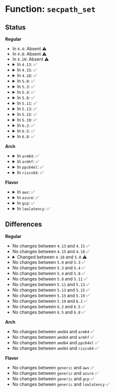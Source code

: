 # Function: <code>secpath_set</code>

## Status
<b>Regular</b>
<ul>
<li>
In <code>4.4</code>: Absent ⚠️
</li>
<li>
In <code>4.8</code>: Absent ⚠️
</li>
<li>
In <code>4.10</code>: Absent ⚠️
</li>
<li>
<details>
<summary>In <code>4.13</code>: ✅</summary>

```c
int secpath_set(struct sk_buff *skb);
```

**Collision:** Unique Global

**Inline:** No

**Transformation:** False

**Instances:**

```
In net/xfrm/xfrm_input.c (ffffffff8187df70)
Location: net/xfrm/xfrm_input.c:124
Inline: False
Direct callers:
  - net/xfrm/xfrm_input.c:xfrm_input
  - net/xfrm/xfrm_input.c:xfrm_input
  - net/ipv6/xfrm6_input.c:xfrm6_input_addr
```
**Symbols:**

```
ffffffff8187df70-ffffffff8187dfce: secpath_set (STB_GLOBAL)
```
</details>
</li>
<li>
<details>
<summary>In <code>4.15</code>: ✅</summary>

```c
int secpath_set(struct sk_buff *skb);
```

**Collision:** Unique Global

**Inline:** No

**Transformation:** False

**Instances:**

```
In net/xfrm/xfrm_input.c (ffffffff818fee20)
Location: net/xfrm/xfrm_input.c:141
Inline: False
Direct callers:
  - net/xfrm/xfrm_input.c:xfrm_input
  - net/xfrm/xfrm_input.c:xfrm_input
  - net/ipv6/xfrm6_input.c:xfrm6_input_addr
```
**Symbols:**

```
ffffffff818fee20-ffffffff818fee84: secpath_set (STB_GLOBAL)
```
</details>
</li>
<li>
<details>
<summary>In <code>4.18</code>: ✅</summary>

```c
int secpath_set(struct sk_buff *skb);
```

**Collision:** Unique Global

**Inline:** No

**Transformation:** False

**Instances:**

```
In net/xfrm/xfrm_input.c (ffffffff819558e0)
Location: net/xfrm/xfrm_input.c:148
Inline: False
Direct callers:
  - net/xfrm/xfrm_input.c:xfrm_input
  - net/xfrm/xfrm_input.c:xfrm_input
  - net/ipv6/xfrm6_input.c:xfrm6_input_addr
```
**Symbols:**

```
ffffffff819558e0-ffffffff81955944: secpath_set (STB_GLOBAL)
```
</details>
</li>
<li>
<details>
<summary>In <code>5.0</code>: ✅</summary>

```c
struct sec_path *secpath_set(struct sk_buff *skb);
```

**Collision:** Unique Global

**Inline:** No

**Transformation:** False

**Instances:**

```
In net/xfrm/xfrm_input.c (ffffffff8198a3c0)
Location: net/xfrm/xfrm_input.c:112
Inline: False
Direct callers:
  - net/xfrm/xfrm_input.c:xfrm_input
  - net/xfrm/xfrm_input.c:xfrm_input
  - net/xfrm/xfrm_output.c:xfrm_output
  - net/ipv6/xfrm6_input.c:xfrm6_input_addr
```
**Symbols:**

```
ffffffff8198a3c0-ffffffff8198a42f: secpath_set (STB_GLOBAL)
```
</details>
</li>
<li>
<details>
<summary>In <code>5.3</code>: ✅</summary>

```c
struct sec_path *secpath_set(struct sk_buff *skb);
```

**Collision:** Unique Global

**Inline:** No

**Transformation:** False

**Instances:**

```
In net/xfrm/xfrm_input.c (ffffffff819f46d0)
Location: net/xfrm/xfrm_input.c:114
Inline: False
Direct callers:
  - net/xfrm/xfrm_input.c:xfrm_input
  - net/xfrm/xfrm_input.c:xfrm_input
  - net/xfrm/xfrm_output.c:xfrm_output
  - net/ipv6/xfrm6_input.c:xfrm6_input_addr
```
**Symbols:**

```
ffffffff819f46d0-ffffffff819f473f: secpath_set (STB_GLOBAL)
```
</details>
</li>
<li>
<details>
<summary>In <code>5.4</code>: ✅</summary>

```c
struct sec_path *secpath_set(struct sk_buff *skb);
```

**Collision:** Unique Global

**Inline:** No

**Transformation:** False

**Instances:**

```
In net/xfrm/xfrm_input.c (ffffffff81a2b380)
Location: net/xfrm/xfrm_input.c:114
Inline: False
Direct callers:
  - net/xfrm/xfrm_input.c:xfrm_input
  - net/xfrm/xfrm_input.c:xfrm_input
  - net/xfrm/xfrm_output.c:xfrm_output
  - net/ipv6/xfrm6_input.c:xfrm6_input_addr
```
**Symbols:**

```
ffffffff81a2b380-ffffffff81a2b3ef: secpath_set (STB_GLOBAL)
```
</details>
</li>
<li>
<details>
<summary>In <code>5.8</code>: ✅</summary>

```c
struct sec_path *secpath_set(struct sk_buff *skb);
```

**Collision:** Unique Global

**Inline:** No

**Transformation:** False

**Instances:**

```
In net/xfrm/xfrm_input.c (ffffffff81b1d590)
Location: net/xfrm/xfrm_input.c:115
Inline: False
Direct callers:
  - net/xfrm/xfrm_input.c:xfrm_input
  - net/xfrm/xfrm_input.c:xfrm_input
  - net/xfrm/xfrm_output.c:xfrm_output
  - net/ipv6/xfrm6_input.c:xfrm6_input_addr
```
**Symbols:**

```
ffffffff81b1d590-ffffffff81b1d605: secpath_set (STB_GLOBAL)
```
</details>
</li>
<li>
<details>
<summary>In <code>5.11</code>: ✅</summary>

```c
struct sec_path *secpath_set(struct sk_buff *skb);
```

**Collision:** Unique Global

**Inline:** No

**Transformation:** False

**Instances:**

```
In net/xfrm/xfrm_input.c (ffffffff81b2bdb0)
Location: net/xfrm/xfrm_input.c:117
Inline: False
Direct callers:
  - net/xfrm/xfrm_input.c:xfrm_input
  - net/xfrm/xfrm_input.c:xfrm_input
  - net/xfrm/xfrm_output.c:xfrm_output
  - net/ipv6/xfrm6_input.c:xfrm6_input_addr
```
**Symbols:**

```
ffffffff81b2bdb0-ffffffff81b2be25: secpath_set (STB_GLOBAL)
```
</details>
</li>
<li>
<details>
<summary>In <code>5.13</code>: ✅</summary>

```c
struct sec_path *secpath_set(struct sk_buff *skb);
```

**Collision:** Unique Global

**Inline:** No

**Transformation:** False

**Instances:**

```
In net/xfrm/xfrm_input.c (ffffffff81b19a20)
Location: net/xfrm/xfrm_input.c:117
Inline: False
Direct callers:
  - net/xfrm/xfrm_input.c:xfrm_input
  - net/xfrm/xfrm_input.c:xfrm_input
  - net/xfrm/xfrm_output.c:xfrm_output
  - net/ipv6/xfrm6_input.c:xfrm6_input_addr
```
**Symbols:**

```
ffffffff81b19a20-ffffffff81b19a95: secpath_set (STB_GLOBAL)
```
</details>
</li>
<li>
<details>
<summary>In <code>5.15</code>: ✅</summary>

```c
struct sec_path *secpath_set(struct sk_buff *skb);
```

**Collision:** Unique Global

**Inline:** No

**Transformation:** False

**Instances:**

```
In net/xfrm/xfrm_input.c (ffffffff81bde3c0)
Location: net/xfrm/xfrm_input.c:117
Inline: False
Direct callers:
  - net/xfrm/xfrm_input.c:xfrm_input
  - net/xfrm/xfrm_input.c:xfrm_input
  - net/xfrm/xfrm_output.c:xfrm_output
  - net/ipv6/xfrm6_input.c:xfrm6_input_addr
```
**Symbols:**

```
ffffffff81bde3c0-ffffffff81bde435: secpath_set (STB_GLOBAL)
```
</details>
</li>
<li>
<details>
<summary>In <code>5.19</code>: ✅</summary>

```c
struct sec_path *secpath_set(struct sk_buff *skb);
```

**Collision:** Unique Global

**Inline:** No

**Transformation:** False

**Instances:**

```
In net/xfrm/xfrm_input.c (ffffffff81d751d0)
Location: net/xfrm/xfrm_input.c:117
Inline: False
Direct callers:
  - net/xfrm/xfrm_input.c:xfrm_input
  - net/xfrm/xfrm_input.c:xfrm_input
  - net/xfrm/xfrm_output.c:xfrm_output
  - net/ipv6/xfrm6_input.c:xfrm6_input_addr
```
**Symbols:**

```
ffffffff81d751d0-ffffffff81d75259: secpath_set (STB_GLOBAL)
```
</details>
</li>
<li>
<details>
<summary>In <code>6.2</code>: ✅</summary>

```c
struct sec_path *secpath_set(struct sk_buff *skb);
```

**Collision:** Unique Global

**Inline:** No

**Transformation:** False

**Instances:**

```
In net/xfrm/xfrm_input.c (ffffffff81f41860)
Location: net/xfrm/xfrm_input.c:119
Inline: False
Direct callers:
  - net/xfrm/xfrm_input.c:xfrm_input
  - net/xfrm/xfrm_input.c:xfrm_input
  - net/xfrm/xfrm_output.c:xfrm_output
  - net/ipv6/xfrm6_input.c:xfrm6_input_addr
```
**Symbols:**

```
ffffffff81f41860-ffffffff81f418e9: secpath_set (STB_GLOBAL)
```
</details>
</li>
<li>
<details>
<summary>In <code>6.5</code>: ✅</summary>

```c
struct sec_path *secpath_set(struct sk_buff *skb);
```

**Collision:** Unique Global

**Inline:** No

**Transformation:** False

**Instances:**

```
In net/xfrm/xfrm_input.c (ffffffff81fa1100)
Location: net/xfrm/xfrm_input.c:119
Inline: False
Direct callers:
  - net/xfrm/xfrm_input.c:xfrm_input
  - net/xfrm/xfrm_input.c:xfrm_input
  - net/xfrm/xfrm_output.c:xfrm_output
  - net/ipv6/xfrm6_input.c:xfrm6_input_addr
```
**Symbols:**

```
ffffffff81fa1100-ffffffff81fa1190: secpath_set (STB_GLOBAL)
```
</details>
</li>
<li>
<details>
<summary>In <code>6.8</code>: ✅</summary>

```c
struct sec_path *secpath_set(struct sk_buff *skb);
```

**Collision:** Unique Global

**Inline:** No

**Transformation:** False

**Instances:**

```
In net/xfrm/xfrm_input.c (ffffffff8206e420)
Location: net/xfrm/xfrm_input.c:119
Inline: False
Direct callers:
  - net/xfrm/xfrm_input.c:xfrm_input
  - net/xfrm/xfrm_output.c:xfrm_output
  - net/ipv6/xfrm6_input.c:xfrm6_input_addr
```
**Symbols:**

```
ffffffff8206e420-ffffffff8206e4b0: secpath_set (STB_GLOBAL)
```
</details>
</li>
</ul>
<b>Arch</b>
<ul>
<li>
<details>
<summary>In <code>arm64</code>: ✅</summary>

```c
struct sec_path *secpath_set(struct sk_buff *skb);
```

**Collision:** Unique Global

**Inline:** No

**Transformation:** False

**Instances:**

```
In net/xfrm/xfrm_input.c (ffff800010ce9b80)
Location: net/xfrm/xfrm_input.c:114
Inline: False
Direct callers:
  - net/xfrm/xfrm_input.c:xfrm_input
  - net/xfrm/xfrm_output.c:xfrm_output
  - net/ipv6/xfrm6_input.c:xfrm6_input_addr
```
**Symbols:**

```
ffff800010ce9b80-ffff800010ce9bfc: secpath_set (STB_GLOBAL)
```
</details>
</li>
<li>
<details>
<summary>In <code>armhf</code>: ✅</summary>

```c
struct sec_path *secpath_set(struct sk_buff *skb);
```

**Collision:** Unique Global

**Inline:** No

**Transformation:** False

**Instances:**

```
In net/xfrm/xfrm_input.c (c0df1d90)
Location: net/xfrm/xfrm_input.c:114
Inline: False
Direct callers:
  - net/xfrm/xfrm_input.c:xfrm_input
  - net/xfrm/xfrm_input.c:xfrm_input
  - net/xfrm/xfrm_output.c:xfrm_output
  - net/ipv6/xfrm6_input.c:xfrm6_input_addr
```
**Symbols:**

```
c0df1d90-c0df1e10: secpath_set (STB_GLOBAL)
```
</details>
</li>
<li>
<details>
<summary>In <code>ppc64el</code>: ✅</summary>

```c
struct sec_path *secpath_set(struct sk_buff *skb);
```

**Collision:** Unique Global

**Inline:** No

**Transformation:** False

**Instances:**

```
In net/xfrm/xfrm_input.c (c000000000e0d6d0)
Location: net/xfrm/xfrm_input.c:114
Inline: False
Direct callers:
  - net/xfrm/xfrm_input.c:xfrm_input
  - net/xfrm/xfrm_output.c:xfrm_output
  - net/ipv6/xfrm6_input.c:xfrm6_input_addr
```
**Symbols:**

```
c000000000e0d6d0-c000000000e0d78c: secpath_set (STB_GLOBAL)
```
</details>
</li>
<li>
<details>
<summary>In <code>riscv64</code>: ✅</summary>

```c
struct sec_path *secpath_set(struct sk_buff *skb);
```

**Collision:** Unique Global

**Inline:** No

**Transformation:** False

**Instances:**

```
In net/xfrm/xfrm_input.c (ffffffe000837ace)
Location: net/xfrm/xfrm_input.c:114
Inline: False
Direct callers:
  - net/xfrm/xfrm_input.c:xfrm_input
  - net/xfrm/xfrm_output.c:xfrm_output
  - net/ipv6/xfrm6_input.c:xfrm6_input_addr
```
**Symbols:**

```
ffffffe000837ace-ffffffe000837b52: secpath_set (STB_GLOBAL)
```
</details>
</li>
</ul>
<b>Flavor</b>
<ul>
<li>
<details>
<summary>In <code>aws</code>: ✅</summary>

```c
struct sec_path *secpath_set(struct sk_buff *skb);
```

**Collision:** Unique Global

**Inline:** No

**Transformation:** False

**Instances:**

```
In net/xfrm/xfrm_input.c (ffffffff819caa10)
Location: net/xfrm/xfrm_input.c:114
Inline: False
Direct callers:
  - net/xfrm/xfrm_input.c:xfrm_input
  - net/xfrm/xfrm_input.c:xfrm_input
  - net/xfrm/xfrm_output.c:xfrm_output
  - net/ipv6/xfrm6_input.c:xfrm6_input_addr
```
**Symbols:**

```
ffffffff819caa10-ffffffff819caa7f: secpath_set (STB_GLOBAL)
```
</details>
</li>
<li>
<details>
<summary>In <code>azure</code>: ✅</summary>

```c
struct sec_path *secpath_set(struct sk_buff *skb);
```

**Collision:** Unique Global

**Inline:** No

**Transformation:** False

**Instances:**

```
In net/xfrm/xfrm_input.c (ffffffff81987800)
Location: net/xfrm/xfrm_input.c:114
Inline: False
Direct callers:
  - net/xfrm/xfrm_input.c:xfrm_input
  - net/xfrm/xfrm_input.c:xfrm_input
  - net/xfrm/xfrm_output.c:xfrm_output
  - net/ipv6/xfrm6_input.c:xfrm6_input_addr
```
**Symbols:**

```
ffffffff81987800-ffffffff8198786f: secpath_set (STB_GLOBAL)
```
</details>
</li>
<li>
<details>
<summary>In <code>gcp</code>: ✅</summary>

```c
struct sec_path *secpath_set(struct sk_buff *skb);
```

**Collision:** Unique Global

**Inline:** No

**Transformation:** False

**Instances:**

```
In net/xfrm/xfrm_input.c (ffffffff81a35490)
Location: net/xfrm/xfrm_input.c:114
Inline: False
Direct callers:
  - net/xfrm/xfrm_input.c:xfrm_input
  - net/xfrm/xfrm_input.c:xfrm_input
  - net/xfrm/xfrm_output.c:xfrm_output
  - net/ipv6/xfrm6_input.c:xfrm6_input_addr
```
**Symbols:**

```
ffffffff81a35490-ffffffff81a354ff: secpath_set (STB_GLOBAL)
```
</details>
</li>
<li>
<details>
<summary>In <code>lowlatency</code>: ✅</summary>

```c
struct sec_path *secpath_set(struct sk_buff *skb);
```

**Collision:** Unique Global

**Inline:** No

**Transformation:** False

**Instances:**

```
In net/xfrm/xfrm_input.c (ffffffff81a40d70)
Location: net/xfrm/xfrm_input.c:114
Inline: False
Direct callers:
  - net/xfrm/xfrm_input.c:xfrm_input
  - net/xfrm/xfrm_input.c:xfrm_input
  - net/xfrm/xfrm_output.c:xfrm_output
  - net/ipv6/xfrm6_input.c:xfrm6_input_addr
```
**Symbols:**

```
ffffffff81a40d70-ffffffff81a40ddf: secpath_set (STB_GLOBAL)
```
</details>
</li>
</ul>

## Differences
<b>Regular</b>
<ul>
<li>
No changes between <code>4.13</code> and <code>4.15</code> ✅
</li>
<li>
No changes between <code>4.15</code> and <code>4.18</code> ✅
</li>
<li>
<details>
<summary>Changed between <code>4.18</code> and <code>5.0</code> ⚠️</summary>
<ul>
<li>
<b>Return type changed. </b>
<code>int</code> ➡️ <code>struct sec_path *</code>
</li>
</ul>
</details>
</li>
<li>
No changes between <code>5.0</code> and <code>5.3</code> ✅
</li>
<li>
No changes between <code>5.3</code> and <code>5.4</code> ✅
</li>
<li>
No changes between <code>5.4</code> and <code>5.8</code> ✅
</li>
<li>
No changes between <code>5.8</code> and <code>5.11</code> ✅
</li>
<li>
No changes between <code>5.11</code> and <code>5.13</code> ✅
</li>
<li>
No changes between <code>5.13</code> and <code>5.15</code> ✅
</li>
<li>
No changes between <code>5.15</code> and <code>5.19</code> ✅
</li>
<li>
No changes between <code>5.19</code> and <code>6.2</code> ✅
</li>
<li>
No changes between <code>6.2</code> and <code>6.5</code> ✅
</li>
<li>
No changes between <code>6.5</code> and <code>6.8</code> ✅
</li>
</ul>
<b>Arch</b>
<ul>
<li>
No changes between <code>amd64</code> and <code>arm64</code> ✅
</li>
<li>
No changes between <code>amd64</code> and <code>armhf</code> ✅
</li>
<li>
No changes between <code>amd64</code> and <code>ppc64el</code> ✅
</li>
<li>
No changes between <code>amd64</code> and <code>riscv64</code> ✅
</li>
</ul>
<b>Flavor</b>
<ul>
<li>
No changes between <code>generic</code> and <code>aws</code> ✅
</li>
<li>
No changes between <code>generic</code> and <code>azure</code> ✅
</li>
<li>
No changes between <code>generic</code> and <code>gcp</code> ✅
</li>
<li>
No changes between <code>generic</code> and <code>lowlatency</code> ✅
</li>
</ul>
